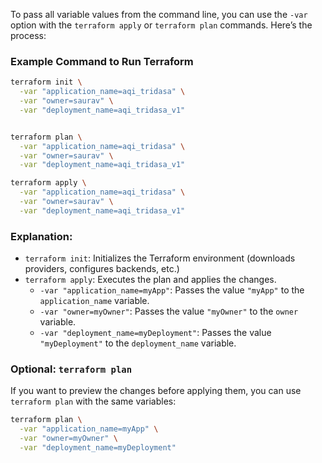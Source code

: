 To pass all variable values from the command line, you can use the `-var` option with the `terraform apply` or `terraform plan` commands. Here’s the process:

### Example Command to Run Terraform

```bash
terraform init \
  -var "application_name=aqi_tridasa" \
  -var "owner=saurav" \
  -var "deployment_name=aqi_tridasa_v1"


terraform plan \
  -var "application_name=aqi_tridasa" \
  -var "owner=saurav" \
  -var "deployment_name=aqi_tridasa_v1"

terraform apply \
  -var "application_name=aqi_tridasa" \
  -var "owner=saurav" \
  -var "deployment_name=aqi_tridasa_v1"
```

### Explanation:
- `terraform init`: Initializes the Terraform environment (downloads providers, configures backends, etc.)
- `terraform apply`: Executes the plan and applies the changes.
  - `-var "application_name=myApp"`: Passes the value `"myApp"` to the `application_name` variable.
  - `-var "owner=myOwner"`: Passes the value `"myOwner"` to the `owner` variable.
  - `-var "deployment_name=myDeployment"`: Passes the value `"myDeployment"` to the `deployment_name` variable.

### Optional: `terraform plan`
If you want to preview the changes before applying them, you can use `terraform plan` with the same variables:

```bash
terraform plan \
  -var "application_name=myApp" \
  -var "owner=myOwner" \
  -var "deployment_name=myDeployment"
```